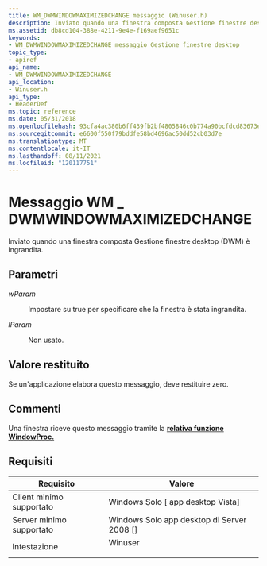```yaml
---
title: WM_DWMWINDOWMAXIMIZEDCHANGE messaggio (Winuser.h)
description: Inviato quando una finestra composta Gestione finestre desktop (DWM) è ingrandita.
ms.assetid: db8cd104-388e-4211-9e4e-f169aef9651c
keywords:
- WM_DWMWINDOWMAXIMIZEDCHANGE messaggio Gestione finestre desktop
topic_type:
- apiref
api_name:
- WM_DWMWINDOWMAXIMIZEDCHANGE
api_location:
- Winuser.h
api_type:
- HeaderDef
ms.topic: reference
ms.date: 05/31/2018
ms.openlocfilehash: 93cfa4ac380b6ff439fb2bf4805846c0b774a90bcfdcd83673ead2334a3c7094
ms.sourcegitcommit: e6600f550f79bddfe58bd4696ac50dd52cb03d7e
ms.translationtype: MT
ms.contentlocale: it-IT
ms.lasthandoff: 08/11/2021
ms.locfileid: "120117751"
---
```

# <a name="wm_dwmwindowmaximizedchange-message"></a>Messaggio WM \_ DWMWINDOWMAXIMIZEDCHANGE

Inviato quando una finestra composta Gestione finestre desktop (DWM) è ingrandita.

## <a name="parameters"></a>Parametri

<dl> <dt>

*wParam* 
</dt> <dd>

Impostare su true per specificare che la finestra è stata ingrandita.

</dd> <dt>

*lParam* 
</dt> <dd>

Non usato.

</dd> </dl>

## <a name="return-value"></a>Valore restituito

Se un'applicazione elabora questo messaggio, deve restituire zero.

## <a name="remarks"></a>Commenti

Una finestra riceve questo messaggio tramite la [**relativa funzione WindowProc.**](/previous-versions/windows/desktop/legacy/ms633573(v=vs.85))

## <a name="requirements"></a>Requisiti



| Requisito | Valore |
|-------------------------------------|--------------------------------------------------------------------------------------|
| Client minimo supportato<br/> | Windows Solo \[ app desktop Vista\]<br/>                                       |
| Server minimo supportato<br/> | Windows Solo app desktop di Server 2008 \[\]<br/>                                 |
| Intestazione<br/>                   | <dl> <dt>Winuser</dt> </dl> |



 

